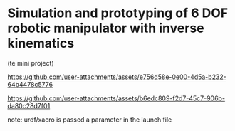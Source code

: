 # Simulation and prototyping of 6 DOF robotic manipulator with inverse kinematics
(te mini project)

https://github.com/user-attachments/assets/e756d58e-0e00-4d5a-b232-64b4478c5776

https://github.com/user-attachments/assets/b6edc809-f2d7-45c7-906b-da80c28d7f01

note: urdf/xacro is passed a parameter in the launch file